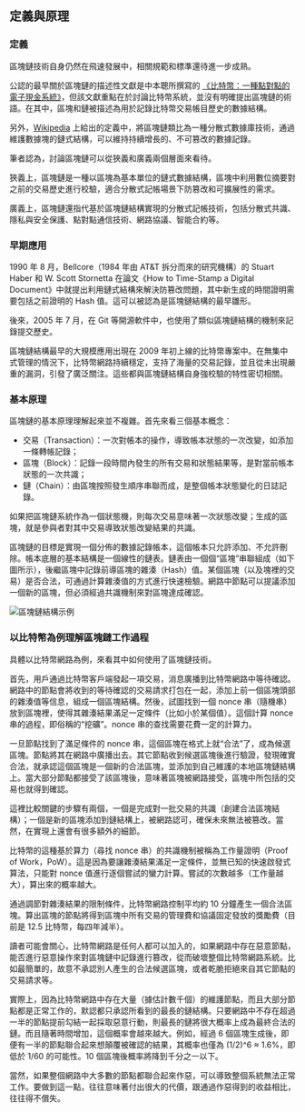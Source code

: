 ## 定義與原理

### 定義

區塊鏈技術自身仍然在飛速發展中，相關規範和標準還待進一步成熟。

公認的最早關於區塊鏈的描述性文獻是中本聰所撰寫的 [《比特幣：一種點對點的電子現金系統》](https://bitcoin.org/bitcoin.pdf)，但該文獻重點在於討論比特幣系統，並沒有明確提出區塊鏈的術語。在其中，區塊和鏈被描述為用於記錄比特幣交易帳目歷史的數據結構。

另外，[Wikipedia](https://en.wikipedia.org/wiki/Blockchain) 上給出的定義中，將區塊鏈類比為一種分散式數據庫技術，通過維護數據塊的鏈式結構，可以維持持續增長的、不可篡改的數據記錄。

筆者認為，討論區塊鏈可以從狹義和廣義兩個層面來看待。

狹義上，區塊鏈是一種以區塊為基本單位的鏈式數據結構，區塊中利用數位摘要對之前的交易歷史進行校驗，適合分散式記帳場景下防篡改和可擴展性的需求。

廣義上，區塊鏈還指代基於區塊鏈結構實現的分散式記帳技術，包括分散式共識、隱私與安全保護、點對點通信技術、網路協議、智能合約等。

### 早期應用

1990 年 8 月，Bellcore（1984 年由 AT&T 拆分而來的研究機構）的 Stuart Haber 和 W. Scott Stornetta 在論文《How to Time-Stamp a Digital Document》中就提出利用鏈式結構來解決防篡改問題，其中新生成的時間證明需要包括之前證明的 Hash 值。這可以被認為是區塊鏈結構的最早雛形。

後來，2005 年 7 月，在 Git 等開源軟件中，也使用了類似區塊鏈結構的機制來記錄提交歷史。

區塊鏈結構最早的大規模應用出現在 2009 年初上線的比特幣專案中。在無集中式管理的情況下，比特幣網路持續穩定，支持了海量的交易記錄，並且從未出現嚴重的漏洞，引發了廣泛關注。這些都與區塊鏈結構自身強校驗的特性密切相關。

### 基本原理

區塊鏈的基本原理理解起來並不複雜。首先來看三個基本概念：

* 交易（Transaction）：一次對帳本的操作，導致帳本狀態的一次改變，如添加一條轉帳記錄；
* 區塊（Block）：記錄一段時間內發生的所有交易和狀態結果等，是對當前帳本狀態的一次共識；
* 鏈（Chain）：由區塊按照發生順序串聯而成，是整個帳本狀態變化的日誌記錄。

如果把區塊鏈系統作為一個狀態機，則每次交易意味著一次狀態改變；生成的區塊，就是參與者對其中交易導致狀態改變結果的共識。

區塊鏈的目標是實現一個分佈的數據記錄帳本，這個帳本只允許添加、不允許刪除。帳本底層的基本結構是一個線性的鏈表。鏈表由一個個“區塊”串聯組成（如下圖所示），後繼區塊中記錄前導區塊的雜湊（Hash）值。某個區塊（以及塊裡的交易）是否合法，可通過計算雜湊值的方式進行快速檢驗。網路中節點可以提議添加一個新的區塊，但必須經過共識機制來對區塊達成確認。

![區塊鏈結構示例](_images/blockchain_example.png)


### 以比特幣為例理解區塊鏈工作過程

具體以比特幣網路為例，來看其中如何使用了區塊鏈技術。

首先，用戶通過比特幣客戶端發起一項交易，消息廣播到比特幣網路中等待確認。網路中的節點會將收到的等待確認的交易請求打包在一起，添加上前一個區塊頭部的雜湊值等信息，組成一個區塊結構。然後，試圖找到一個 nonce 串（隨機串）放到區塊裡，使得其雜湊結果滿足一定條件（比如小於某個值）。這個計算 nonce 串的過程，即俗稱的“挖礦”。nonce 串的查找需要花費一定的計算力。

一旦節點找到了滿足條件的 nonce 串，這個區塊在格式上就“合法”了，成為候選區塊。節點將其在網路中廣播出去。其它節點收到候選區塊後進行驗證，發現確實合法，就承認這個區塊是一個新的合法區塊，並添加到自己維護的本地區塊鏈結構上。當大部分節點都接受了該區塊後，意味著區塊被網路接受，區塊中所包括的交易也就得到確認。

這裡比較關鍵的步驟有兩個，一個是完成對一批交易的共識（創建合法區塊結構）；一個是新的區塊添加到鏈結構上，被網路認可，確保未來無法被篡改。當然，在實現上還會有很多額外的細節。

比特幣的這種基於算力（尋找 nonce 串）的共識機制被稱為工作量證明（Proof of Work，PoW）。這是因為要讓雜湊結果滿足一定條件，並無已知的快速啟發式算法，只能對 nonce 值進行逐個嘗試的蠻力計算。嘗試的次數越多（工作量越大），算出來的概率越大。

通過調節對雜湊結果的限制條件，比特幣網路控制平均約 10 分鐘產生一個合法區塊。算出區塊的節點將得到區塊中所有交易的管理費和協議固定發放的獎勵費（目前是 12.5 比特幣，每四年減半）。

讀者可能會關心，比特幣網路是任何人都可以加入的，如果網路中存在惡意節點，能否進行惡意操作來對區塊鏈中記錄進行篡改，從而破壞整個比特幣網路系統。比如最簡單的，故意不承認別人產生的合法候選區塊，或者乾脆拒絕來自其它節點的交易請求等。

實際上，因為比特幣網路中存在大量（據估計數千個）的維護節點，而且大部分節點都是正常工作的，默認都只承認所看到的最長的鏈結構。只要網路中不存在超過一半的節點提前勾結一起採取惡意行動，則最長的鏈將很大概率上成為最終合法的鏈。而且隨著時間增加，這個概率會越來越大。例如，經過 6 個區塊生成後，即便有一半的節點聯合起來想顛覆被確認的結果，其概率也僅為 (1/2)^6 ≈ 1.6%，即低於 1/60 的可能性。10 個區塊後概率將降到千分之一以下。

當然，如果整個網路中大多數的節點都聯合起來作惡，可以導致整個系統無法正常工作。要做到這一點，往往意味著付出很大的代價，跟通過作惡得到的收益相比，往往得不償失。

